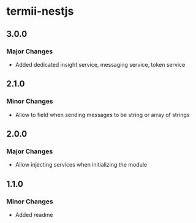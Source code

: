 # termii-nestjs

## 3.0.0

### Major Changes

- Added dedicated insight service, messaging service, token service

## 2.1.0

### Minor Changes

- Allow to field when sending messages to be string or array of strings

## 2.0.0

### Major Changes

- Allow injecting services when initializing the module

## 1.1.0

### Minor Changes

- Added readme

